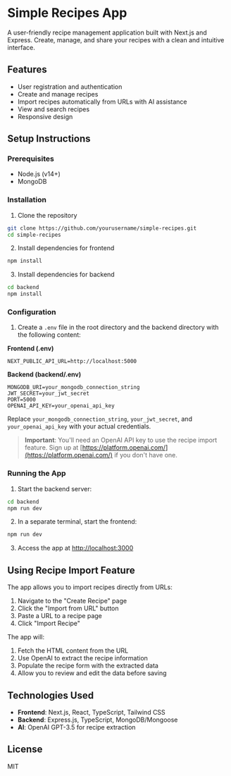 # Simple Recipes App

A user-friendly recipe management application built with Next.js and Express. Create, manage, and share your recipes with a clean and intuitive interface.

## Features

- User registration and authentication
- Create and manage recipes
- Import recipes automatically from URLs with AI assistance
- View and search recipes
- Responsive design

## Setup Instructions

### Prerequisites

- Node.js (v14+)
- MongoDB

### Installation

1. Clone the repository

```bash
git clone https://github.com/yourusername/simple-recipes.git
cd simple-recipes
```

2. Install dependencies for frontend

```bash
npm install
```

3. Install dependencies for backend

```bash
cd backend
npm install
```

### Configuration

1. Create a `.env` file in the root directory and the backend directory with the following content:

**Frontend (.env)**

```
NEXT_PUBLIC_API_URL=http://localhost:5000
```

**Backend (backend/.env)**

```
MONGODB_URI=your_mongodb_connection_string
JWT_SECRET=your_jwt_secret
PORT=5000
OPENAI_API_KEY=your_openai_api_key
```

Replace `your_mongodb_connection_string`, `your_jwt_secret`, and `your_openai_api_key` with your actual credentials.

> **Important**: You'll need an OpenAI API key to use the recipe import feature. Sign up at [https://platform.openai.com/](https://platform.openai.com/) if you don't have one.

### Running the App

1. Start the backend server:

```bash
cd backend
npm run dev
```

2. In a separate terminal, start the frontend:

```bash
npm run dev
```

3. Access the app at [http://localhost:3000](http://localhost:3000)

## Using Recipe Import Feature

The app allows you to import recipes directly from URLs:

1. Navigate to the "Create Recipe" page
2. Click the "Import from URL" button
3. Paste a URL to a recipe page
4. Click "Import Recipe"

The app will:

1. Fetch the HTML content from the URL
2. Use OpenAI to extract the recipe information
3. Populate the recipe form with the extracted data
4. Allow you to review and edit the data before saving

## Technologies Used

- **Frontend**: Next.js, React, TypeScript, Tailwind CSS
- **Backend**: Express.js, TypeScript, MongoDB/Mongoose
- **AI**: OpenAI GPT-3.5 for recipe extraction

## License

MIT
